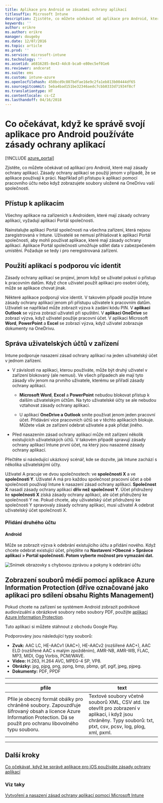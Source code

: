 ```yaml
---
title: Aplikace pro Android se zásadami ochrany aplikací
titlesuffix: Microsoft Intune
description: Zjistěte, co můžete očekávat od aplikace pro Android, která má zásady ochrany.
keywords: ''
author: erikre
ms.author: erikre
manager: dougeby
ms.date: 12/07/2016
ms.topic: article
ms.prod: ''
ms.service: microsoft-intune
ms.technology: ''
ms.assetid: a6816285-8e43-4dc8-bca0-e80ec5ef01e6
ms.reviewer: andcerat
ms.suite: ems
ms.custom: intune-azure
ms.openlocfilehash: 450bcd9c807bdfae16e9c2fa1eb813b00444df65
ms.sourcegitcommit: 5eba4bad151be32346aedc7cbb0333d71934f8cf
ms.translationtype: HT
ms.contentlocale: cs-CZ
ms.lasthandoff: 04/16/2018
---
```

# <a name="what-to-expect-when-your-android-app-is-managed-by-app-protection-policies"></a>Co očekávat, když ke správě svojí aplikace pro Android používáte zásady ochrany aplikací 

[!INCLUDE [azure_portal](./includes/azure_portal.md)]

Zjistěte, co můžete očekávat od aplikací pro Android, které mají zásady ochrany aplikací. Zásady ochrany aplikací se použijí jenom v případě, že se aplikace používají k práci. Například při přístupu k aplikaci pomocí pracovního účtu nebo když zobrazujete soubory uložené na OneDrivu vaší společnosti.
##  <a name="accessing-apps"></a>Přístup k aplikacím

Všechny aplikace na zařízeních s Androidem, které mají zásady ochrany aplikací, vyžadují aplikaci Portál společnosti.

Nainstalujte aplikaci Portál společnosti na všechna zařízení, která nejsou zaregistrovaná v Intune. Uživatelé se nemusí přihlašovat k aplikaci Portál společnosti, aby mohli používat aplikace, které mají zásady ochrany aplikací.
Aplikace Portál společnosti umožňuje sdílet data v zabezpečeném umístění. Požaduje se tedy i pro neregistrovaná zařízení.


##  <a name="using-apps-with-multi-identity-support"></a>Použití aplikací s podporou víc identit

Zásady ochrany aplikací se projeví, jenom když se uživatel pokusí o přístup k pracovním datům.  Když chce uživatel použít aplikaci pro osobní účely, může se aplikace chovat jinak.

Některé aplikace podporují více identit. V takovém případě použije Intune zásady ochrany aplikací jenom při přístupu uživatele k pracovním datům.  Uživateli se například může zobrazit výzva k zadání kódu PIN.  V **aplikaci Outlook** se výzva zobrazí uživateli při spuštění. V **aplikaci OneDrive** se zobrazí výzva, když uživatel použije pracovní účet.  V aplikaci Microsoft **Word**, **PowerPoint** a **Excel** se zobrazí výzva, když uživatel zobrazuje dokumenty na OneDrivu.
##  <a name="managing-user-accounts-on-the-device"></a>Správa uživatelských účtů v zařízení

Intune podporuje nasazení zásad ochrany aplikací na jeden uživatelský účet v jednom zařízení.

* V závislosti na aplikaci, kterou používáte, může být druhý uživatel v zařízení blokovaný (ale nemusí). Ve všech případech ale mají tyto zásady vliv jenom na prvního uživatele, kterému se přiřadí zásady ochrany aplikací.

  * **Microsoft Word**, **Excel** a **PowerPoint** nebudou blokovat přístup k dalším uživatelským účtům. Na tyto uživatelské účty se ale nebudou vztahovat zásady ochrany aplikací.

  * U aplikací **OneDrive a Outlook** smíte používat jenom jeden pracovní účet.  Přidávání více pracovních účtů se v těchto aplikacích blokuje.  Můžete však ze zařízení odebrat uživatele a pak přidat jiného.


* Před nasazením zásad ochrany aplikací může mít zařízení několik existujících uživatelských účtů. V takovém případě spravují zásady ochrany aplikací Intune první účet, na který jsou nasazené zásady ochrany aplikací.


Přečtěte si následující ukázkový scénář, kde se dozvíte, jak Intune zachází s několika uživatelskými účty.

Uživatel A pracuje ve dvou společnostech: ve **společnosti X** a ve **společnosti Y**. Uživatel A má pro každou společnost pracovní účet a obě společnosti používají Intune k nasazení zásad ochrany aplikací. **Společnost X** nasadí zásady ochrany aplikací **dřív než** **společnost Y**. Účet přidružený ke **společnosti X** získá zásady ochrany aplikací, ale účet přidružený ke společnosti Y ne. Pokud chcete, aby uživatelský účet přidružený ke společnosti Y spravovaly zásady ochrany aplikací, musí uživatel A odebrat uživatelský účet společnosti X.
### <a name="adding-a-second-account"></a>Přidání druhého účtu
####  <a name="android"></a>Android
Může se zobrazit výzva k odebrání existujícího účtu a přidání nového.  Když chcete odebrat existující účet, přejděte na **Nastavení &gt;Obecné &gt; Správce aplikací &gt; Portál společnosti. Potom vyberte možnost pro vymazání dat.**

![Snímek obrazovky s chybovou zprávou a pokyny k odebrání účtu](./media/android-switch-user.png)

##  <a name="viewing-media-files-with-the-azure-information-protection-app-previously-known-as-rights-management-sharing-app"></a>Zobrazení souborů médií pomocí aplikace Azure Information Protection (dříve označované jako aplikaci pro sdílení obsahu Rights Management)
Pokud chcete na zařízení se systémem Android zobrazit podnikové audiovizuální a obrázkové soubory nebo soubory PDF, použijte [aplikaci Azure Information Protection](https://play.google.com/store/apps/details?id=com.microsoft.ipviewer).

Tuto aplikaci si můžete stáhnout z obchodu Google Play.  

Podporovány jsou následující typy souborů:

* **Zvuk:** AAC LC, HE-AACv1 (AAC+), HE-AACv2 (rozšířené AAC+), AAC ELD (rozšířené AAC s malým zpožděním), AMR-NB, AMR-WB, FLAC, MP3, MIDI, Ogg Vorbis, PCM/WAVE.
* **Video:** H.263, H.264 AVC, MPEG-4 SP, VP8.
* **Obrázky:** jpg, pjpg, png, ppng, bmp, pbmp, gif, pgif, jpeg, pjpeg.
* **Dokumenty:** PDF, PPDF

------------

|                                                                                 <strong>pfile</strong>                                                                                 |                                                                      <strong>text</strong>                                                                      |
|----------------------------------------------------------------------------------------------------------------------------------------------------------------------------------------|-----------------------------------------------------------------------------------------------------------------------------------------------------------------|
| Pfile je obecný formát obálky pro chráněné soubory. Zapouzdřuje šifrovaný obsah a licence Azure Information Protection. Dá se použít pro ochranu libovolného typu souboru. | Textové soubory včetně souborů XML, CSV atd. lze otevřít pro zobrazení v aplikaci, i když jsou chráněny. Typy souborů: txt, ptxt, csv, pcsv, log, plog, xml, pxml. |

---------------
## <a name="next-steps"></a>Další kroky
[Co očekávat, když ke správě aplikace pro iOS používáte zásady ochrany aplikací](app-protection-enabled-apps-ios.md)

### <a name="see-also"></a>Viz taky
[Vytvoření a nasazení zásad ochrany aplikací pomocí Microsoft Intune](app-protection-policies.md)
